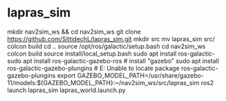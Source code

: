 # lapras_sim
mkdir nav2sim_ws && cd nav2sim_ws
git clone https://github.com/SittidechL/lapras_sim.git
mkdir src
mv lapras_sim src/
colcon build
cd ..
source /opt/ros/galactic/setup.bash
cd nav2sim_ws
colcon build
source install/local_setup.bash
sudo apt install ros-galactic-
sudo apt install ros-galactic-gazebo-ros   # install "gazebo"
sudo apt install ros-galactic-gazebo-plungins   # E: Unable to locate package ros-galactic-gazebo-plungins
export GAZEBO_MODEL_PATH=/usr/share/gazebo-11/models:${GAZEBO_MODEL_PATH}:~/nav2sim_ws/src/lapras_sim
ros2 launch lapras_sim lapras_world.launch.py
